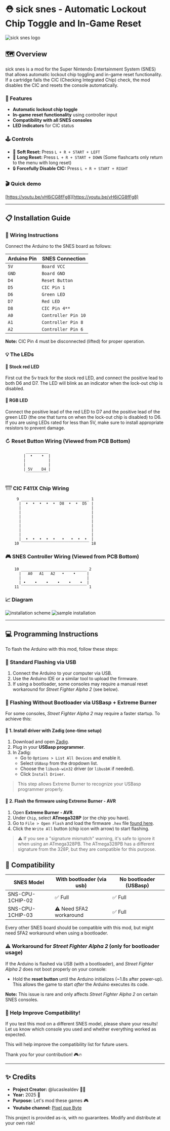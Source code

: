 # ⛑️ sick snes - Automatic Lockout Chip Toggle and In-Game Reset
![sick snes logo](images/logo.jpg)
## 🗺️ Overview
sick snes is a mod for the Super Nintendo Entertainment System (SNES) that allows automatic lockout chip toggling and in-game reset functionality. If a cartridge fails the CIC (Checking Integrated Chip) check, the mod disables the CIC and resets the console automatically.

### 💎 Features
- **Automatic lockout chip toggle**
- **In-game reset functionality** using controller input
- **Compatibility with all SNES consoles**
- **LED indicators** for CIC status

### 🕹️ Controls
- 🔄 **Soft Reset:** Press `L + R + START + LEFT`
- 🔄 **Long Reset:** Press `L + R + START + DOWN` (Some flashcarts only return to the menu with long reset)
- 🔒 **Forcefully Disable CIC:** Press `L + R + START + RIGHT`

### 🎬 Quick demo
[https://youtu.be/vH6iCG8fFg8](https://youtu.be/vH6iCG8fFg8)

---

## 📋 Installation Guide
### 🔌 Wiring Instructions
Connect the Arduino to the SNES board as follows:

| Arduino Pin | SNES Connection   |
|------------|------------------|
| `5V`       | `Board VCC`       |
| `GND`      | `Board GND`       |
| `D4`       | `Reset Button`    |
| `D5`       | `CIC Pin 1`       |
| `D6`       | `Green LED`       |
| `D7`       | `Red LED`         |
| `D8`       | `CIC Pin 4**`     |
| `A0`       | `Controller Pin 10` |
| `A1`       | `Controller Pin 8`  |
| `A2`       | `Controller Pin 6`  |

**Note:** CIC Pin 4 must be disconnected (lifted) for proper operation.

### 💡 The LEDs
#### 🔴 Stock red LED
First cut the 5v track for the stock red LED, and connect the positive lead to both D6 and D7. The LED will blink as an indicator when the lock-out chip is disabled.
#### 🎨 RGB LED
Connect the positive lead of the red LED to D7 and the positive lead of the green LED (the one that turns on when the lock-out chip is disabled) to D6.
If you are using LEDs rated for less than 5V, make sure to install appropriate resistors to prevent damage.

### ↻ Reset Button Wiring (Viewed from PCB Bottom)
```
         __________
        |  •    •  |
        |          |
        |          |
        | 5V    D4 |
         ‾‾‾‾‾‾‾‾‾‾
```

### 𓇲 CIC F411X Chip Wiring
```
     9 ______________________________ 1
      |  •  •  •  •  •  D8  •  •  D5  |
      |                               |
      |                               |
      |                               |
      |                               |
      |                               |
      |                               |
      |                               |
      |  •  •  •  •  •   •   •  •  •  |
    10 ‾‾‾‾‾‾‾‾‾‾‾‾‾‾‾‾‾‾‾‾‾‾‾‾‾‾‾‾‾‾ 18
```

### 🎮 SNES Controller Wiring (Viewed from PCB Bottom)
```
    10 _____________________________ 2
      |   A0   A1   A2   •    •     |
      |                             |
      | •    •    •    •    •    •  |
    11 ‾‾‾‾‾‾‾‾‾‾‾‾‾‾‾‾‾‾‾‾‾‾‾‾‾‾‾‾‾ 1
```

### 📈 Diagram

![installation scheme](images/scheme.png)
![sample installation](images/example-1.png)

---

## 💻 Programming Instructions
To flash the Arduino with this mod, follow these steps:

### 💽 Standard Flashing via USB
1. Connect the Arduino to your computer via USB.
2. Use the Arduino IDE or a similar tool to upload the firmware.
3. If using a bootloader, some consoles may require a manual reset workaround for *Street Fighter Alpha 2* (see below).

### 🧰 Flashing Without Bootloader via USBasp + Extreme Burner
For some consoles, *Street Fighter Alpha 2* may require a faster startup. To achieve this:

#### 🧱 1. Install driver with Zadig (one-time setup)
1. Download and open [Zadig](https://zadig.akeo.ie/).
2. Plug in your **USBasp programmer**.
3. In Zadig:
   - Go to `Options > List All Devices` and enable it.
   - Select `USBasp` from the dropdown list.
   - Choose the `libusb-win32` driver (or `libusbK` if needed).
   - Click `Install Driver`.

> This step allows Extreme Burner to recognize your USBasp programmer properly.

#### 💾 2. Flash the firmware using Extreme Burner - AVR
1. Open **Extreme Burner - AVR**.
1. Under `Chip`, select **ATmega328P** (or the chip you have).
1. Go to `File > Open Flash` and load the firmware `.hex` file [found here](https://github.com/lucaslealdev/sicksnes/releases/download/latest/sicksnes.hex).
1. Click the `Write All` button (chip icon with arrow) to start flashing.

> ⚠️ If you see a "signature mismatch" warning, it's safe to ignore it when using an ATmega328PB.
> The ATmega328PB has a different signature from the 328P, but they are compatible for this purpose.


## 🔗 Compatibility

| SNES Model         | With bootloader (via usb) | No bootloader (USBasp) |
|------------------------|--------------------------------|--------------------------------|
| SNS-CPU-1CHIP-02      | ✅ Full                     | ✅ Full |
| SNS-CPU-1CHIP-03      | ⚠️ Need SFA2 workaround   | ✅ Full |

Every other SNES board should be compatible with this mod, but might need SFA2 workaround when using a bootloader.

### ⚠️ Workaround for *Street Fighter Alpha 2* (only for bootloader usage)
If the Arduino is flashed via USB (with a bootloader), and *Street Fighter Alpha 2* does not boot properly on your console:
- Hold the **reset button** until the Arduino initializes (~1.8s after power-up). This allows the game to start *after* the Arduino executes its code.

**Note:** This issue is rare and only affects *Street Fighter Alpha 2* on certain SNES consoles.

### 🙏 Help Improve Compatibility!  

If you test this mod on a different SNES model, please share your results!  
Let us know which console you used and whether everything worked as expected.  

This will help improve the compatibility list for future users.  

Thank you for your contribution! 🎮🔥

---

## ✨ Credits
- **Project Creator:** @lucaslealdev 🙋‍♂️
- **Year:** 2025 📅
- **Purpose:** Let's mod these games 🎮
- **Youtube channel:** [Pixel que Byte](https://www.youtube.com/@PixelqueByte)

This project is provided as-is, with no guarantees. Modify and distribute at your own risk!

